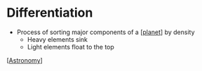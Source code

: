 # Differentiation

- Process of sorting major components of a [[planet]] by density
  - Heavy elements sink
  - Light elements float to the top

[[Astronomy]]

[//begin]: # "Autogenerated link references for markdown compatibility"
[planet]: planet "Planet"
[astronomy]: astronomy "Astronomy"
[//end]: # "Autogenerated link references"